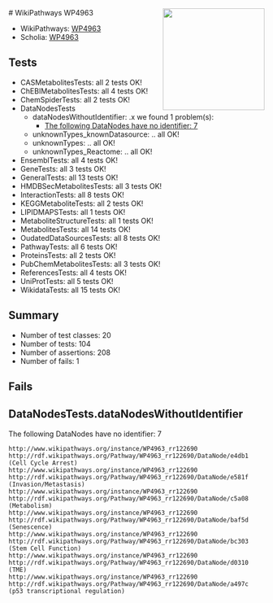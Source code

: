 <img style="float: right; width: 200px" src="https://upload.wikimedia.org/wikipedia/commons/thumb/8/83/Wplogo_with_text_500.png/640px-Wplogo_with_text_500.png" />
# WikiPathways WP4963

* WikiPathways: [WP4963](https://new.wikipathways.org/pathways/WP4963)
* Scholia: [WP4963](https://scholia.toolforge.org/wikipathways/WP4963)
## Tests
* CASMetabolitesTests: all 2 tests OK!
* ChEBIMetabolitesTests: all 4 tests OK!
* ChemSpiderTests: all 2 tests OK!
* DataNodesTests
    * dataNodesWithoutIdentifier: .x we found 1 problem(s):
        * [The following DataNodes have no identifier: 7](#d2d32fa6)
    * unknownTypes_knownDatasource: .. all OK!
    * unknownTypes: .. all OK!
    * unknownTypes_Reactome: .. all OK!
* EnsemblTests: all 4 tests OK!
* GeneTests: all 3 tests OK!
* GeneralTests: all 13 tests OK!
* HMDBSecMetabolitesTests: all 3 tests OK!
* InteractionTests: all 8 tests OK!
* KEGGMetaboliteTests: all 2 tests OK!
* LIPIDMAPSTests: all 1 tests OK!
* MetaboliteStructureTests: all 1 tests OK!
* MetabolitesTests: all 14 tests OK!
* OudatedDataSourcesTests: all 8 tests OK!
* PathwayTests: all 6 tests OK!
* ProteinsTests: all 2 tests OK!
* PubChemMetabolitesTests: all 3 tests OK!
* ReferencesTests: all 4 tests OK!
* UniProtTests: all 5 tests OK!
* WikidataTests: all 15 tests OK!


## Summary

* Number of test classes: 20
* Number of tests: 104
* Number of assertions: 208
* Number of fails: 1

## Fails

<a name="d2d32fa6" />

## DataNodesTests.dataNodesWithoutIdentifier

The following DataNodes have no identifier: 7
```
http://www.wikipathways.org/instance/WP4963_rr122690 http://rdf.wikipathways.org/Pathway/WP4963_rr122690/DataNode/e4db1 (Cell Cycle Arrest)
http://www.wikipathways.org/instance/WP4963_rr122690 http://rdf.wikipathways.org/Pathway/WP4963_rr122690/DataNode/e581f (Invasion/Metastasis)
http://www.wikipathways.org/instance/WP4963_rr122690 http://rdf.wikipathways.org/Pathway/WP4963_rr122690/DataNode/c5a08 (Metabolism)
http://www.wikipathways.org/instance/WP4963_rr122690 http://rdf.wikipathways.org/Pathway/WP4963_rr122690/DataNode/baf5d (Senescence)
http://www.wikipathways.org/instance/WP4963_rr122690 http://rdf.wikipathways.org/Pathway/WP4963_rr122690/DataNode/bc303 (Stem Cell Function)
http://www.wikipathways.org/instance/WP4963_rr122690 http://rdf.wikipathways.org/Pathway/WP4963_rr122690/DataNode/d0310 (TME)
http://www.wikipathways.org/instance/WP4963_rr122690 http://rdf.wikipathways.org/Pathway/WP4963_rr122690/DataNode/a497c (p53 transcriptional regulation)
```

